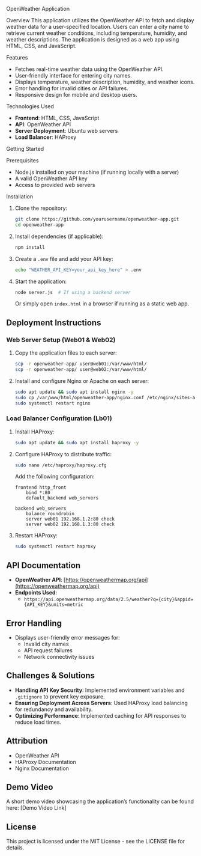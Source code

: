 OpenWeather Application

Overview
This application utilizes the OpenWeather API to fetch and display weather data for a user-specified location. Users can enter a city name to retrieve current weather conditions, including temperature, humidity, and weather descriptions. The application is designed as a web app using HTML, CSS, and JavaScript.

Features
- Fetches real-time weather data using the OpenWeather API.
- User-friendly interface for entering city names.
- Displays temperature, weather description, humidity, and weather icons.
- Error handling for invalid cities or API failures.
- Responsive design for mobile and desktop users.

 Technologies Used
- **Frontend**: HTML, CSS, JavaScript
- **API**: OpenWeather API
- **Server Deployment**: Ubuntu web servers
- **Load Balancer**: HAProxy

Getting Started

Prerequisites
- Node.js installed on your machine (if running locally with a server)
- A valid OpenWeather API key
- Access to provided web servers

 Installation
1. Clone the repository:
   ```sh
   git clone https://github.com/yourusername/openweather-app.git
   cd openweather-app
   ```
2. Install dependencies (if applicable):
   ```sh
   npm install
   ```
3. Create a `.env` file and add your API key:
   ```sh
   echo "WEATHER_API_KEY=your_api_key_here" > .env
   ```
4. Start the application:
   ```sh
   node server.js  # If using a backend server
   ```
   Or simply open `index.html` in a browser if running as a static web app.

## Deployment Instructions

### Web Server Setup (Web01 & Web02)
1. Copy the application files to each server:
   ```sh
   scp -r openweather-app/ user@web01:/var/www/html/
   scp -r openweather-app/ user@web02:/var/www/html/
   ```
2. Install and configure Nginx or Apache on each server:
   ```sh
   sudo apt update && sudo apt install nginx -y
   sudo cp /var/www/html/openweather-app/nginx.conf /etc/nginx/sites-available/default
   sudo systemctl restart nginx
   ```

### Load Balancer Configuration (Lb01)
1. Install HAProxy:
   ```sh
   sudo apt update && sudo apt install haproxy -y
   ```
2. Configure HAProxy to distribute traffic:
   ```sh
   sudo nano /etc/haproxy/haproxy.cfg
   ```
   Add the following configuration:
   ```
   frontend http_front
       bind *:80
       default_backend web_servers

   backend web_servers
       balance roundrobin
       server web01 192.168.1.2:80 check
       server web02 192.168.1.3:80 check
   ```
3. Restart HAProxy:
   ```sh
   sudo systemctl restart haproxy
   ```

## API Documentation
- **OpenWeather API**: [https://openweathermap.org/api](https://openweathermap.org/api)
- **Endpoints Used**:
  - `https://api.openweathermap.org/data/2.5/weather?q={city}&appid={API_KEY}&units=metric`

## Error Handling
- Displays user-friendly error messages for:
  - Invalid city names
  - API request failures
  - Network connectivity issues

## Challenges & Solutions
- **Handling API Key Security**: Implemented environment variables and `.gitignore` to prevent key exposure.
- **Ensuring Deployment Across Servers**: Used HAProxy load balancing for redundancy and availability.
- **Optimizing Performance**: Implemented caching for API responses to reduce load times.

## Attribution
- OpenWeather API
- HAProxy Documentation
- Nginx Documentation

## Demo Video
A short demo video showcasing the application’s functionality can be found here: [Demo Video Link]

## License
This project is licensed under the MIT License - see the LICENSE file for details.

